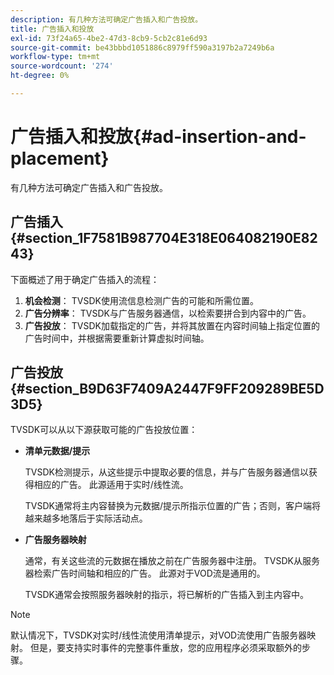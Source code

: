 ```yaml
---
description: 有几种方法可确定广告插入和广告投放。
title: 广告插入和投放
exl-id: 73f24a65-4be2-47d3-8cb9-5cb2c81e6d93
source-git-commit: be43bbbd1051886c8979ff590a3197b2a7249b6a
workflow-type: tm+mt
source-wordcount: '274'
ht-degree: 0%

---
```


# 广告插入和投放{#ad-insertion-and-placement}

有几种方法可确定广告插入和广告投放。

## 广告插入 {#section_1F7581B987704E318E064082190E8243}

下面概述了用于确定广告插入的流程：

1. **机会检测**： TVSDK使用流信息检测广告的可能和所需位置。
1. **广告分辨率**： TVSDK与广告服务器通信，以检索要拼合到内容中的广告。
1. **广告投放**： TVSDK加载指定的广告，并将其放置在内容时间轴上指定位置的广告时间中，并根据需要重新计算虚拟时间轴。

## 广告投放 {#section_B9D63F7409A2447F9FF209289BE5D3D5}

TVSDK可以从以下源获取可能的广告投放位置：

* **清单元数据/提示**

   TVSDK检测提示，从这些提示中提取必要的信息，并与广告服务器通信以获得相应的广告。 此源适用于实时/线性流。

   TVSDK通常将主内容替换为元数据/提示所指示位置的广告；否则，客户端将越来越多地落后于实际活动点。

* **广告服务器映射**

   通常，有关这些流的元数据在播放之前在广告服务器中注册。 TVSDK从服务器检索广告时间轴和相应的广告。 此源对于VOD流是通用的。

   TVSDK通常会按照服务器映射的指示，将已解析的广告插入到主内容中。

>[!NOTE]
>
>默认情况下，TVSDK对实时/线性流使用清单提示，对VOD流使用广告服务器映射。 但是，要支持实时事件的完整事件重放，您的应用程序必须采取额外的步骤。
